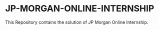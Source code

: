 # JP-MORGAN-ONLINE-INTERNSHIP

This Repository contains the solution of JP Morgan Online Internship.

